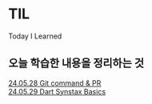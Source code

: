 # TIL

Today I Learned

오늘 학습한 내용을 정리하는 것
---
[24.05.28 Git command & PR](https://github.com/hunhee98/TIL/blob/main/240528_09_%EC%9D%B4%ED%9B%88%ED%9D%AC.md)
<br>
[24.05.29 Dart Synstax Basics](https://github.com/hunhee98/TIL/blob/main/Dart_basics.md)
